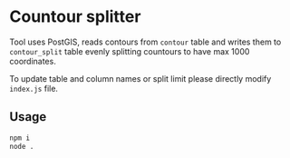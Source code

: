 # Countour splitter

Tool uses PostGIS, reads contours from `contour` table and writes them to `contour_split` table evenly splitting countours to have max 1000 coordinates.

To update table and column names or split limit please directly modify `index.js` file.

## Usage

```bash
npm i
node .
```

